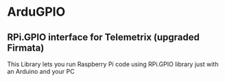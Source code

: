 # ArduGPIO

RPi.GPIO interface for Telemetrix (upgraded Firmata)
---

This Library lets you run Raspberry Pi code using RPi.GPIO library just with an Arduino and your PC
